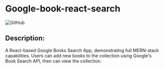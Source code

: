 # Google-book-react-search

 ![GitHub](https://img.shields.io/github/license/Robeil/Google-book-react-search)
## Description:

A React-based Google Books Search App, demonstrating full MERN-stack capabilities. Users can add new books to the collection using Google's Book Search API, then can view the collection.